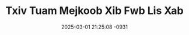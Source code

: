 ---
layout: movie-video-data
date: 2025-03-01 21:25:08 -0931
categories: movie

# Site Attributes
title: "Txiv Tuam Mejkoob Xib Fwb Lis Xab"
permalink: "/movie/Txiv_Tuam_Mejkoob_Xib_Fwb_Lis_Xab"

# Movie Attributes
synopsis: "Zaj dab neeg txiv tuam mej koob yog ib zaj dab neeg tiag uas thaum ub txhua tus txiv tuam mej koob yeej txawj tub ntsuj sib ntaus vim yuav coj nkauj nyab nraug vauv tub tshoob tub kos mus xaus tshoob xaus kos. Yuav ntsib neeg phem txeeb nkauj nyab, nyiaj txiag. Yog li thaum ub txhua tus txiv tuam mej koob thiaj txawj sib ntaus li zaj dab neeg no. "
producer: "Liaj Dawb & Maya Production"
director: ""
writer: ""
video_link: "https://youtu.be/ctjTX__3toA?si=xUGA2CjIefP0gCOk"
genre: "Action"
year: ""
release_type: "DVD"
storage: "Center for Hmong Studies"
thumbnail: "/assets/images/movie_thumbnails/Txiv Tuam Mejkoob Xib Fwb Lis Xab.jpeg"
publishing_company: "Liaj Dawb & Maya Production"

# Sequels + Parts
base_movie: ""
total_parts: 
sequel: ""

# Movie Cast
cast:
#VALUE!
---